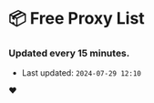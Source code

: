 # :package: Free Proxy List
### Updated every 15 minutes.

- Last updated: `2024-07-29 12:10`

:heart:
